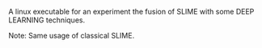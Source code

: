 A linux executable for an experiment the fusion of SLIME with some DEEP LEARNING techniques. 

Note: Same usage of classical SLIME.

